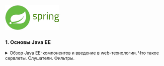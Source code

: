# ![Spring logo](https://github.com/InsaneDan/InsaneDan/blob/main/spring.png)

### 1. Основы Java EE
<details>
<summary>Обзор Java EE-компонентов и введение в web-технологии. Что такое сервлеты. Слушатели. Фильтры.</summary>
  
1. Установить сервер приложений TomCat или Wildfly (либо любой другой по выбору);
2. Создать и запустить новый проект по инструкции из данной методички.
3. Создайте класс Product с полями (id, title, cost).
4. Реализуйте сервлет выводящий на страницу список из 10 продуктов (создаете продукты в момент обработки запроса).

Сервер приложений: WildFly-23.0.0.Final (старт сервера через stanalone.bat)
Реализация: HttpServlet + JSP (± подобие JPA, т.к. нет подключения к БД)
Для установки на сервер приложений - Run Maven goal: clean install wildfly:deploy

URL: http://127.0.0.1:8080/webapp/http-servlet - основные методы HttpServlet
URL: http://127.0.0.1:8080/webapp/product - список продуктов

Комментарии:
- Дескриптор развертывания. Файл web.xml содержит только служебную информацию, маппинг не прописан (используются аннотации @WebServlet(urlPatterns = "..."))
- Вывод списка продуктов: сервлет наследуется от HttpServlet, представление (persistence) - вынесено в отдельные классы (продукт и репозиторий). Для задания испольуются методы только для сохранения и получения списка продуктов из репозитория.
- Список продуктов для репозитория создается при инициализации сервлета (срабатывает ServletContextListener).
- Вывод страницы на сервере приложений с помощью JSP. При формировании страницы импортируется <head> и <navbar> из отдельных jsp-файлов. Страницы созданы с использованием css Bootstrap v4.3.
- SimpleHttpServlet - формирует html-текст для отображения страницы (HttpServletResponse) "вручную", страница содержит основные методы класса.
</details>
